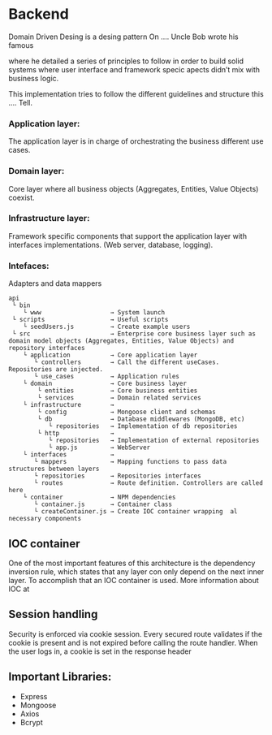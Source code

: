 # Backend

Domain Driven Desing is a desing pattern 
On …. Uncle Bob wrote his famous <article> where he detailed a series of principles to follow in order to build solid systems where user interface and framework specic apects didn’t mix with business logic.

This implementation tries to follow the different guidelines and structure this …. Tell.


### Application layer: 
  The application layer is in charge of orchestrating the business different use cases. 
### Domain layer:
  Core layer where all business objects (Aggregates, Entities, Value Objects) coexist.
### Infrastructure layer:
  Framework specific components that support the application layer with interfaces implementations. (Web server, database, logging). 
### Intefaces:  
  Adapters and data mappers

```
api 
 └ bin                     
    └ www                   → System launch
 └ scripts                  → Useful scripts
    └ seedUsers.js          → Create example users
 └ src                      → Enterprise core business layer such as domain model objects (Aggregates, Entities, Value Objects) and repository interfaces
    └ application           → Core application layer
       └ controllers        → Call the different useCases. Repositories are injected.
       └ use_cases          → Application rules
    └ domain                → Core business layer
        └ entities          → Core business entities
        └ services          → Domain related services
    └ infrastructure        → 
        └ config            → Mongoose client and schemas
        └ db                → Database middlewares (MongoDB, etc)
           └ repositories   → Implementation of db repositories
        └ http              →
           └ repositories   → Implementation of external repositories
           └ app.js         → WebServer
    └ interfaces            → 
       └ mappers            → Mapping functions to pass data structures between layers
       └ repositories       → Repositories interfaces
       └ routes             → Route definition. Controllers are called here
    └ container             → NPM dependencies
       └ container.js       → Container class
       └ createContainer.js → Create IOC container wrapping  al necessary components

```

## IOC container
 One of the most important features of this architecture is the dependency inversion  rule, which states that any layer con only depend on the next inner layer. To accomplish that an IOC container is used. 
More information about IOC at <link>

## Session handling
Security is enforced via cookie session. Every secured route validates if the cookie is present and is not expired before calling the route handler. When the user logs in, a cookie is set in the response header

## Important Libraries:
- Express
- Mongoose
- Axios
- Bcrypt
